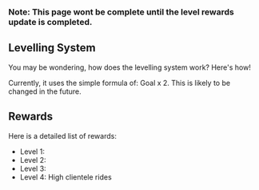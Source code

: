 ### Note: This page wont be complete until the level rewards update is completed.

## Levelling System

You may be wondering, how does the levelling system work? Here's how!

Currently, it uses the simple formula of: Goal x 2. This is likely to be changed in the future.

## Rewards

Here is a detailed list of rewards:

* Level 1: 
* Level 2:
* Level 3:
* Level 4: High clientele rides
